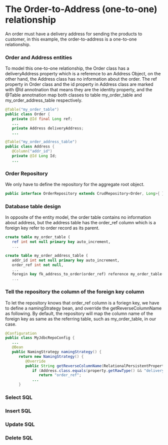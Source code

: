 # The Order-to-Address (one-to-one) relationship

An order must have a delivery address for sending the products to customer, in this example, the order-to-address is a one-to-one relationship.

### Order and Address entities

To model this one-to-one relationship, the Order class has a deliveryAddress property which is a reference to an Address Object, on the other hand, the Address class has no information about the order. The ref property in Order class and the id property in Address class are marked with @Id annotnation that means they are the identity property, and the @Table annotnation map both classes to table my_order_table and my_order_address_table respectively.

```Java
@Table("my_order_table")
public class Order {
   private @Id final Long ref;
   ...
   private Address deliveryAddress;
   ...  
```

```Java
@Table("my_order_address_table")
public class Address {
   @Column("addr_id")
   private @Id Long Id;
   ...
```

### Order Repository

We only have to define the repository for the aggregate root object.

```Java
public interface OrderRepository extends CrudRepository<Order, Long>{ }
```

### Database table design

In opposite of the entity model, the order table contains no information about address, but the address table has the order_ref column which is a foreign key refer to order record as its parent.

```sql
create table my_order_table (
   ref int not null primary key auto_increment,
   ...
```

```sql
create table my_order_address_table (
   addr_id int not null primary key auto_increment,
   order_ref int not null,
   ...
   foregin key fk_address_to_order(order_ref) reference my_order_table(ref)
   ...
```

### Tell the repository the column of the foreign key column

To let the repository knows that order_ref column is a foriegn key, we have to define a namingStrategy bean, and override the getReverseColumnName as following. By default, the repository will map the column name of the foreign key as same as the referring table, such as my_order_table, in our case.

```java
@Configuration
public class MyJdbcRepoConfig {
   ...
   @Bean
   public NamingStrategy namingStrategy() {
      return new NamingStrategy() {
         @Override
         public String getReverseColumnName(RelationalPersistentProperty property) {
            if (Address.class.equals(property.getRawType() && "deliveryAddress".equals(property.getName())) {
               return "order_ref";
            ...
      }
```


### Select SQL

### Insert SQL

### Update SQL

### Delete SQL

